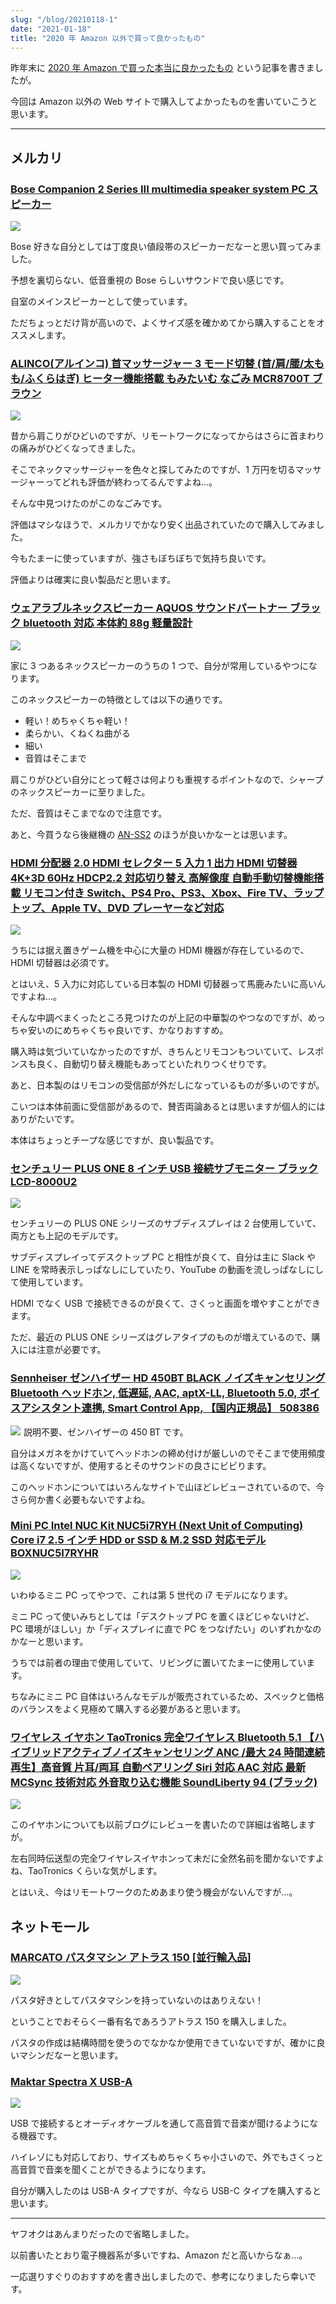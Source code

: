 ```yaml
---
slug: "/blog/20210118-1"
date: "2021-01-18"
title: "2020 年 Amazon 以外で買って良かったもの"
---
```


昨年末に [2020 年 Amazon で買った本当に良かったもの](https://kk-web.link/blog/20201219) という記事を書きましたが。

今回は Amazon 以外の Web サイトで購入してよかったものを書いていこうと思います。

---

## メルカリ

### [Bose Companion 2 Series III multimedia speaker system PC スピーカー](https://amzn.to/3sCPwJl)

<a href="https://www.amazon.co.jp/Companion-III-multimedia-speaker-PC%E3%82%B9%E3%83%94%E3%83%BC%E3%82%AB%E3%83%BC/dp/B00DCGC8BS/ref=as_li_ss_il?&linkCode=li2&tag=piro09190c-22&linkId=d9870da0afc9600c292c5d4f9e56f639&language=ja_JP" target="_blank"><img border="0" src="//ws-fe.amazon-adsystem.com/widgets/q?_encoding=UTF8&ASIN=B00DCGC8BS&Format=_SL160_&ID=AsinImage&MarketPlace=JP&ServiceVersion=20070822&WS=1&tag=piro09190c-22&language=ja_JP" ></a><img src="https://ir-jp.amazon-adsystem.com/e/ir?t=piro09190c-22&language=ja_JP&l=li2&o=9&a=B00DCGC8BS" width="1" height="1" border="0" alt="" style="border: none !important;
  margin: 0 !important;" />

Bose 好きな自分としては丁度良い値段帯のスピーカーだなーと思い買ってみました。

予想を裏切らない、低音重視の Bose らしいサウンドで良い感じです。

自室のメインスピーカーとして使っています。

ただちょっとだけ背が高いので、よくサイズ感を確かめてから購入することをオススメします。

### [ALINCO(アルインコ) 首マッサージャー 3 モード切替 (首/肩/腰/太もも/ふくらはぎ) ヒーター機能搭載 もみたいむ なごみ MCR8700T ブラウン](https://amzn.to/38Y6wlP)

<a href="https://www.amazon.co.jp/ALINCO-%E3%82%A2%E3%83%AB%E3%82%A4%E3%83%B3%E3%82%B3-%E9%A6%96%E3%83%9E%E3%83%83%E3%82%B5%E3%83%BC%E3%82%B8%E3%83%A3%E3%83%BC-%E3%82%82%E3%81%BF%E3%81%9F%E3%81%84%E3%82%80-MCR8700T/dp/B01IGEJ3Q8/ref=as_li_ss_il?th=1&linkCode=li2&tag=piro09190c-22&linkId=f1c7d81c43cb53f91a19f7049f68b7fd&language=ja_JP" target="_blank"><img border="0" src="//ws-fe.amazon-adsystem.com/widgets/q?_encoding=UTF8&ASIN=B01IGEJ3Q8&Format=_SL160_&ID=AsinImage&MarketPlace=JP&ServiceVersion=20070822&WS=1&tag=piro09190c-22&language=ja_JP" ></a><img src="https://ir-jp.amazon-adsystem.com/e/ir?t=piro09190c-22&language=ja_JP&l=li2&o=9&a=B01IGEJ3Q8" width="1" height="1" border="0" alt="" style="border: none !important;
  margin: 0 !important;" />

昔から肩こりがひどいのですが、リモートワークになってからはさらに首まわりの痛みがひどくなってきました。

そこでネックマッサージャーを色々と探してみたのですが、1 万円を切るマッサージャーってどれも評価が終わってるんですよね…。

そんな中見つけたのがこのなごみです。

評価はマシなほうで、メルカリでかなり安く出品されていたので購入してみました。

今もたまーに使っていますが、強さもぼちぼちで気持ち良いです。

評価よりは確実に良い製品だと思います。

### [ウェアラブルネックスピーカー AQUOS サウンドパートナー ブラック bluetooth 対応 本体約 88g 軽量設計](https://amzn.to/3iot9D1)

<a href="https://www.amazon.co.jp/%E3%82%B7%E3%83%A3%E3%83%BC%E3%83%97-%E3%82%A6%E3%82%A7%E3%82%A2%E3%83%A9%E3%83%96%E3%83%AB%E3%83%8D%E3%83%83%E3%82%AF%E3%82%B9%E3%83%94%E3%83%BC%E3%82%AB%E3%83%BC-AQUOS%E3%82%B5%E3%82%A6%E3%83%B3%E3%83%89%E3%83%91%E3%83%BC%E3%83%88%E3%83%8A%E3%83%BC-bluetooth%E5%AF%BE%E5%BF%9C-%E6%9C%AC%E4%BD%93%E7%B4%8488g%E8%BB%BD%E9%87%8F%E8%A8%AD%E8%A8%88/dp/B07JQZ53K2/ref=as_li_ss_il?th=1&linkCode=li2&tag=piro09190c-22&linkId=07e8358def63622f241636d1b1cfdbbc&language=ja_JP" target="_blank"><img border="0" src="//ws-fe.amazon-adsystem.com/widgets/q?_encoding=UTF8&ASIN=B07JQZ53K2&Format=_SL160_&ID=AsinImage&MarketPlace=JP&ServiceVersion=20070822&WS=1&tag=piro09190c-22&language=ja_JP" ></a><img src="https://ir-jp.amazon-adsystem.com/e/ir?t=piro09190c-22&language=ja_JP&l=li2&o=9&a=B07JQZ53K2" width="1" height="1" border="0" alt="" style="border: none !important;
  margin: 0 !important;" />

家に 3 つあるネックスピーカーのうちの 1 つで、自分が常用しているやつになります。

このネックスピーカーの特徴としては以下の通りです。

- 軽い！めちゃくちゃ軽い！
- 柔らかい、くねくね曲がる
- 細い
- 音質はそこまで

肩こりがひどい自分にとって軽さは何よりも重視するポイントなので、シャープのネックスピーカーに至りました。

ただ、音質はそこまでなので注意です。

あと、今買うなら後継機の [AN-SS2](https://amzn.to/35PGb78) のほうが良いかなーとは思います。

### [HDMI 分配器 2.0 HDMI セレクター 5 入力 1 出力 HDMI 切替器 4K+3D 60Hz HDCP2.2 対応切り替え 高解像度 自動手動切替機能搭載 リモコン付き Switch、PS4 Pro、PS3、Xbox、Fire TV、ラップトップ、Apple TV、DVD プレーヤーなど対応](https://amzn.to/39zXKsY)

<a href="https://www.amazon.co.jp/dp/B086VBZBFN/ref=as_li_ss_il?psc=1&pd_rd_i=B086VBZBFN&pd_rd_w=TNuNB&pf_rd_p=89a7aa0c-0b87-4868-af20-8288efcf20fc&pd_rd_wg=GZAIw&pf_rd_r=SFH4NV55FQS928H7BAHY&pd_rd_r=e85a8a72-c95b-4724-a57d-a9358481b24a&spLa=ZW5jcnlwdGVkUXVhbGlmaWVyPUEyR1lSOVRGWDhCNkhCJmVuY3J5cHRlZElkPUEwODU2MjU5MjJXVzRESENQQkhLNyZlbmNyeXB0ZWRBZElkPUE0Skw1S1NWV0g0VVQmd2lkZ2V0TmFtZT1zcF9kZXRhaWwmYWN0aW9uPWNsaWNrUmVkaXJlY3QmZG9Ob3RMb2dDbGljaz10cnVl&linkCode=li2&tag=piro09190c-22&linkId=997ff7e97ed6e1b8ebf1dad6d6135668&language=ja_JP" target="_blank"><img border="0" src="//ws-fe.amazon-adsystem.com/widgets/q?_encoding=UTF8&ASIN=B086VBZBFN&Format=_SL160_&ID=AsinImage&MarketPlace=JP&ServiceVersion=20070822&WS=1&tag=piro09190c-22&language=ja_JP" ></a><img src="https://ir-jp.amazon-adsystem.com/e/ir?t=piro09190c-22&language=ja_JP&l=li2&o=9&a=B086VBZBFN" width="1" height="1" border="0" alt="" style="border: none !important;
  margin: 0 !important;" />

うちには据え置きゲーム機を中心に大量の HDMI 機器が存在しているので、HDMI 切替器は必須です。

とはいえ、5 入力に対応している日本製の HDMI 切替器って馬鹿みたいに高いんですよね…。

そんな中調べまくったところ見つけたのが上記の中華製のやつなのですが、めっちゃ安いのにめちゃくちゃ良いです、かなりおすすめ。

購入時は気づいていなかったのですが、きちんとリモコンもついていて、レスポンスも良く、自動切り替え機能もあってといたれりつくせりです。

あと、日本製のはリモコンの受信部が外だしになっているものが多いのですが。

こいつは本体前面に受信部があるので、賛否両論あるとは思いますが個人的にはありがたいです。

本体はちょっとチープな感じですが、良い製品です。

### [センチュリー PLUS ONE 8 インチ USB 接続サブモニター ブラック LCD-8000U2](https://amzn.to/2LZPtXg)

<a href="https://www.amazon.co.jp/%E3%82%BB%E3%83%B3%E3%83%81%E3%83%A5%E3%83%AA%E3%83%BC-PLUS-8%E3%82%A4%E3%83%B3%E3%83%81USB%E6%8E%A5%E7%B6%9A%E3%82%B5%E3%83%96%E3%83%A2%E3%83%8B%E3%82%BF%E3%83%BC-%E3%83%96%E3%83%A9%E3%83%83%E3%82%AF-LCD-8000U2/dp/B00BUI4BQK/ref=as_li_ss_il?&linkCode=li2&tag=piro09190c-22&linkId=fd8f5e6148eb6e8af27a5b918782bf96&language=ja_JP" target="_blank"><img border="0" src="//ws-fe.amazon-adsystem.com/widgets/q?_encoding=UTF8&ASIN=B00BUI4BQK&Format=_SL160_&ID=AsinImage&MarketPlace=JP&ServiceVersion=20070822&WS=1&tag=piro09190c-22&language=ja_JP" ></a><img src="https://ir-jp.amazon-adsystem.com/e/ir?t=piro09190c-22&language=ja_JP&l=li2&o=9&a=B00BUI4BQK" width="1" height="1" border="0" alt="" style="border: none !important;
  margin: 0 !important;" />

センチュリーの PLUS ONE シリーズのサブディスプレイは 2 台使用していて、両方とも上記のモデルです。

サブディスプレイってデスクトップ PC と相性が良くて、自分は主に Slack や LINE を常時表示しっぱなしにしていたり、YouTube の動画を流しっぱなしにして使用しています。

HDMI でなく USB で接続できるのが良くて、さくっと画面を増やすことができます。

ただ、最近の PLUS ONE シリーズはグレアタイプのものが増えているので、購入には注意が必要です。

### [Sennheiser ゼンハイザー HD 450BT BLACK ノイズキャンセリング Bluetooth ヘッドホン, 低遅延, AAC, aptX-LL, Bluetooth 5.0, ボイスアシスタント連携, Smart Control App, 【国内正規品】 508386](https://amzn.to/2LAMu82)

<a href="https://www.amazon.co.jp/Sennheiser-%E3%82%BC%E3%83%B3%E3%83%8F%E3%82%A4%E3%82%B6%E3%83%BC-%E3%83%8E%E3%82%A4%E3%82%BA%E3%82%AD%E3%83%A3%E3%83%B3%E3%82%BB%E3%83%AA%E3%83%B3%E3%82%B0Bluetooth%E3%83%98%E3%83%83%E3%83%89%E3%83%9B%E3%83%B3-%E3%83%9C%E3%82%A4%E3%82%B9%E3%82%A2%E3%82%B7%E3%82%B9%E3%82%BF%E3%83%B3%E3%83%88%E9%80%A3%E6%90%BA-508386/dp/B083T4XJDY/ref=as_li_ss_il?__mk_ja_JP=%E3%82%AB%E3%82%BF%E3%82%AB%E3%83%8A&dchild=1&keywords=450bt&m=AN1VRQENFRJN5&qid=1610957156&refinements=p_6%3AAN1VRQENFRJN5&sr=8-1&emi=AN1VRQENFRJN5&linkCode=li2&tag=piro09190c-22&linkId=b8f0192c23b6db770c144c208a715f17&language=ja_JP" target="_blank"><img border="0" src="//ws-fe.amazon-adsystem.com/widgets/q?_encoding=UTF8&ASIN=B083T4XJDY&Format=_SL160_&ID=AsinImage&MarketPlace=JP&ServiceVersion=20070822&WS=1&tag=piro09190c-22&language=ja_JP" ></a><img src="https://ir-jp.amazon-adsystem.com/e/ir?t=piro09190c-22&language=ja_JP&l=li2&o=9&a=B083T4XJDY" width="1" height="1" border="0" alt="" style="border: none !important;
  margin: 0 !important;" />
説明不要、ゼンハイザーの 450 BT です。

自分はメガネをかけていてヘッドホンの締め付けが厳しいのでそこまで使用頻度は高くないですが、使用するとそのサウンドの良さにビビります。

このヘッドホンについてはいろんなサイトで山ほどレビューされているので、今さら何か書く必要もないですよね。

### [Mini PC Intel NUC Kit NUC5i7RYH (Next Unit of Computing) Core i7 2.5 インチ HDD or SSD & M.2 SSD 対応モデル BOXNUC5I7RYHR](https://amzn.to/3ioglw7)

<a href="https://www.amazon.co.jp/NUC5i7RYH-Computing-2-5%E3%82%A4%E3%83%B3%E3%83%81HDD-SSD%E5%AF%BE%E5%BF%9C%E3%83%A2%E3%83%87%E3%83%AB-BOXNUC5I7RYHR/dp/B00V4A5ETW/ref=as_li_ss_il?&linkCode=li2&tag=piro09190c-22&linkId=7f70c2314af419e789e507b1209a2b87&language=ja_JP" target="_blank"><img border="0" src="//ws-fe.amazon-adsystem.com/widgets/q?_encoding=UTF8&ASIN=B00V4A5ETW&Format=_SL160_&ID=AsinImage&MarketPlace=JP&ServiceVersion=20070822&WS=1&tag=piro09190c-22&language=ja_JP" ></a><img src="https://ir-jp.amazon-adsystem.com/e/ir?t=piro09190c-22&language=ja_JP&l=li2&o=9&a=B00V4A5ETW" width="1" height="1" border="0" alt="" style="border: none !important;
  margin: 0 !important;" />

いわゆるミニ PC ってやつで、これは第 5 世代の i7 モデルになります。

ミニ PC って使いみちとしては「デスクトップ PC を置くほどじゃないけど、PC 環境がほしい」か「ディスプレイに直で PC をつなげたい」のいずれかなのかなーと思います。

うちでは前者の理由で使用していて、リビングに置いてたまーに使用しています。

ちなみにミニ PC 自体はいろんなモデルが販売されているため、スペックと価格のバランスをよく見極めて購入する必要があると思います。

### [ワイヤレス イヤホン TaoTronics 完全ワイヤレス Bluetooth 5.1 【ハイブリッドアクティブノイズキャンセリング ANC /最大 24 時間連続再生】高音質 片耳/両耳 自動ペアリング Siri 対応 AAC 対応 最新 MCSync 技術対応 外音取り込む機能 SoundLiberty 94 (ブラック)](https://amzn.to/35PJnzH)

<a href="https://www.amazon.co.jp/TaoTronics-%E3%80%90%E3%83%8F%E3%82%A4%E3%83%96%E3%83%AA%E3%83%83%E3%83%89%E3%82%A2%E3%82%AF%E3%83%86%E3%82%A3%E3%83%96%E3%83%8E%E3%82%A4%E3%82%BA%E3%82%AD%E3%83%A3%E3%83%B3%E3%82%BB%E3%83%AA%E3%83%B3%E3%82%B0ANC-%E6%9C%80%E5%A4%A724%E6%99%82%E9%96%93%E9%80%A3%E7%B6%9A%E5%86%8D%E7%94%9F%E3%80%91%E9%AB%98%E9%9F%B3%E8%B3%AA-%E6%9C%80%E6%96%B0MCSync%E6%8A%80%E8%A1%93%E5%AF%BE%E5%BF%9C-SoundLiberty/dp/B08DKG72J8/ref=as_li_ss_il?&linkCode=li2&tag=piro09190c-22&linkId=a38db01b8c0416c8c9a0bafc7516c741&language=ja_JP" target="_blank"><img border="0" src="//ws-fe.amazon-adsystem.com/widgets/q?_encoding=UTF8&ASIN=B08DKG72J8&Format=_SL160_&ID=AsinImage&MarketPlace=JP&ServiceVersion=20070822&WS=1&tag=piro09190c-22&language=ja_JP" ></a><img src="https://ir-jp.amazon-adsystem.com/e/ir?t=piro09190c-22&language=ja_JP&l=li2&o=9&a=B08DKG72J8" width="1" height="1" border="0" alt="" style="border: none !important;
  margin: 0 !important;" />

このイヤホンについても以前ブログにレビューを書いたので詳細は省略しますが。

左右同時伝送型の完全ワイヤレスイヤホンって未だに全然名前を聞かないですよね、TaoTronics くらいな気がします。

とはいえ、今はリモートワークのためあまり使う機会がないんですが…。

## ネットモール

### [MARCATO パスタマシン アトラス 150 [並行輸入品]](https://amzn.to/2M3aVdP)

<a href="https://www.amazon.co.jp/%E3%82%A4%E3%82%BF%E3%83%AA%E3%82%A2%E8%A3%BD-MARCATO-%E3%83%91%E3%82%B9%E3%82%BF%E3%83%9E%E3%82%B7%E3%83%B3-%E3%82%A2%E3%83%88%E3%83%A9%E3%82%B9-%E3%80%90%E3%82%AB%E3%83%83%E3%82%BF%E3%83%BC%E5%B9%85%EF%BC%9A1-5mm%E3%80%816mm%E3%80%91/dp/B0009U5OSO/ref=as_li_ss_il?&linkCode=li2&tag=piro09190c-22&linkId=f77c4ec472df6f501650fbf03bdda432&language=ja_JP" target="_blank"><img border="0" src="//ws-fe.amazon-adsystem.com/widgets/q?_encoding=UTF8&ASIN=B0009U5OSO&Format=_SL160_&ID=AsinImage&MarketPlace=JP&ServiceVersion=20070822&WS=1&tag=piro09190c-22&language=ja_JP" ></a><img src="https://ir-jp.amazon-adsystem.com/e/ir?t=piro09190c-22&language=ja_JP&l=li2&o=9&a=B0009U5OSO" width="1" height="1" border="0" alt="" style="border: none !important;
  margin: 0 !important;" />

パスタ好きとしてパスタマシンを持っていないのはありえない！

ということでおそらく一番有名であろうアトラス 150 を購入しました。

パスタの作成は結構時間を使うのでなかなか使用できていないですが、確かに良いマシンだなーと思います。

### [Maktar Spectra X USB-A](https://amzn.to/38VMfNH)

<a href="https://www.amazon.co.jp/dp/B08212LFGF/ref=as_li_ss_il?_encoding=UTF8&psc=1&linkCode=li2&tag=piro09190c-22&linkId=1df6aec4dc86060c509acec224a53ac2&language=ja_JP" target="_blank"><img border="0" src="//ws-fe.amazon-adsystem.com/widgets/q?_encoding=UTF8&ASIN=B08212LFGF&Format=_SL160_&ID=AsinImage&MarketPlace=JP&ServiceVersion=20070822&WS=1&tag=piro09190c-22&language=ja_JP" ></a><img src="https://ir-jp.amazon-adsystem.com/e/ir?t=piro09190c-22&language=ja_JP&l=li2&o=9&a=B08212LFGF" width="1" height="1" border="0" alt="" style="border: none !important;
  margin: 0 !important;" />

USB で接続するとオーディオケーブルを通して高音質で音楽が聞けるようになる機器です。

ハイレゾにも対応しており、サイズもめちゃくちゃ小さいので、外でもさくっと高音質で音楽を聞くことができるようになります。

自分が購入したのは USB-A タイプですが、今なら USB-C タイプを購入すると思います。

---

ヤフオクはあんまりだったので省略しました。

以前書いたとおり電子機器系が多いですね、Amazon だと高いからなぁ…。

一応選りすぐりのおすすめを書き出しましたので、参考になりましたら幸いです。
